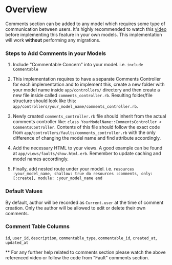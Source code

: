 # Overview
Comments section can be added to any model which requires some type of communication between users. It's highly recommended to watch this [video](https://gorails.com/episodes/comments-with-polymorphic-associations) before implementing this feature in your own models. This implementation will work **without** performing any migrations.

### Steps to Add Comments in your Models
1. Include "Commentable Concern" into your model. i.e. `include Commentable`

2. This implementation requires to have a separate Comments Controller for each implementation and to implement this, create a new folder with your model name inside `app/controllers/` directory and then create a new file inside called `comments_controller.rb`. Resulting folder/file structure should look like this: `app/controllers/your_model_name/comments_controller.rb`.

3. Newly created `comments_controller.rb` file should inherit from the actual comments controller like: `class YourModelName::CommentsController < CommentsController`. Contents of this file should follow the exact code from `app/controllers/faults/comments_controller.rb` with the only difference of changing the model name and find attribute accordingly.

4. Add the necessary HTML to your views. A good example can be found at `app/views/faults/show.html.erb`. Remember to update caching and model names accordingly.

5. Finally, add nested route under your model. i.e.
    `resources :your_model_name, shallow: true do
      resources :comments, only: [:create], module: :your_model_name
    end`

### Default Values
By default, author will be recorded as `Current.user` at the time of comment creation. Only the author will be allowed to edit or delete their own comments.

### Comment Table Columns
`id`, `user_id`, `description`, `commentable_type`, `commentable_id`, `created_at`, `updated_at`

** For any further help related to comments section please watch the above referenced video or follow the code from "Fault" comments section.
